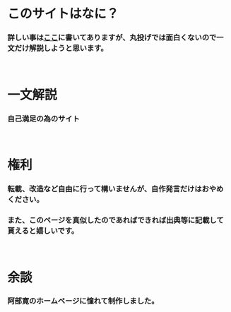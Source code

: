 # このサイトはなに？
### 詳しい事は[ここ](https://hncilus.github.io/RULE.html)に書いてありますが、丸投げでは面白くないので一文だけ解説しようと思います。
<br>

# 一文解説
### 自己満足の為のサイト
<br>

# 権利
### 転載、改造など自由に行って構いませんが、自作発言だけはおやめください。
### また、このページを真似したのであればできれば出典等に記載して貰えると嬉しいです。
<br>

# 余談
### 阿部寛のホームページに憧れて制作しました。
